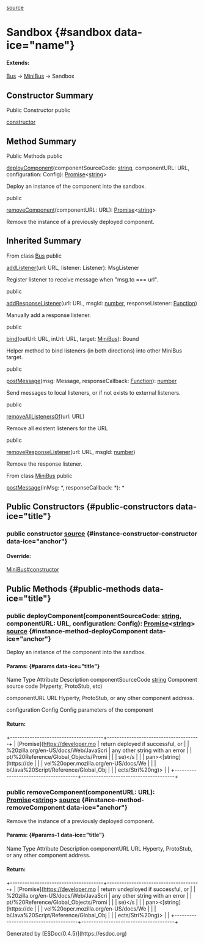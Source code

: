 <span>[source](../../../file/src/sandbox/Sandbox.js.html#lineNumber9)</span></span>

</div>
<div class="self-detail detail">

Sandbox {#sandbox data-ice="name"}
=======

<div class="flat-list" data-ice="extendsChain">

#### Extends:

<div>

<span>[Bus](../../../class/src/bus/Bus.js~Bus.html)</span> →
<span>[MiniBus](../../../class/src/bus/MiniBus.js~MiniBus.html)</span> →
Sandbox

</div>

</div>

</div>

<div data-ice="constructorSummary">

Constructor Summary
-------------------

Public Constructor <span class="access" data-ice="access">public</span>
<span class="override" data-ice="override"></span>
<div>

<span
data-ice="name"><span>[constructor](../../../class/src/sandbox/Sandbox.js~Sandbox.html#instance-constructor-constructor)</span></span>

</div>

<div>

</div>

</div>

<div data-ice="methodSummary">

Method Summary
--------------

Public Methods <span class="access" data-ice="access">public</span>
<span class="override" data-ice="override"></span>
<div>

<span
data-ice="name"><span>[deployComponent](../../../class/src/sandbox/Sandbox.js~Sandbox.html#instance-method-deployComponent)</span></span><span
data-ice="signature">(componentSourceCode:
<span>[string](https://developer.mozilla.org/en-US/docs/Web/JavaScript/Reference/Global_Objects/String)</span>,
componentURL: <span>URL</span>, configuration: <span>Config</span>):
<span>[Promise](https://developer.mozilla.org/en-US/docs/Web/JavaScript/Reference/Global_Objects/Promise)</span>&lt;<span>[string](https://developer.mozilla.org/en-US/docs/Web/JavaScript/Reference/Global_Objects/String)</span>&gt;</span>

</div>

<div>

<div data-ice="description">

Deploy an instance of the component into the sandbox.

</div>

</div>

<span class="access" data-ice="access">public</span> <span
class="override" data-ice="override"></span>
<div>

<span
data-ice="name"><span>[removeComponent](../../../class/src/sandbox/Sandbox.js~Sandbox.html#instance-method-removeComponent)</span></span><span
data-ice="signature">(componentURL: <span>URL</span>):
<span>[Promise](https://developer.mozilla.org/en-US/docs/Web/JavaScript/Reference/Global_Objects/Promise)</span>&lt;<span>[string](https://developer.mozilla.org/en-US/docs/Web/JavaScript/Reference/Global_Objects/String)</span>&gt;</span>

</div>

<div>

<div data-ice="description">

Remove the instance of a previously deployed component.

</div>

</div>

</div>

<div class="inherited-summary" data-ice="inheritedSummary">

Inherited Summary
-----------------

<span class="toggle closed"></span> From class
<span>[Bus](../../../class/src/bus/Bus.js~Bus.html)</span> <span
class="access" data-ice="access">public</span> <span class="override"
data-ice="override"></span>
<div>

<span
data-ice="name"><span>[addListener](../../../class/src/bus/Bus.js~Bus.html#instance-method-addListener)</span></span><span
data-ice="signature">(url: <span>URL</span>, listener:
<span>Listener</span>): <span>MsgListener</span></span>

</div>

<div>

<div data-ice="description">

Register listener to receive message when "msg.to === url".

</div>

</div>

<span class="access" data-ice="access">public</span> <span
class="override" data-ice="override"></span>
<div>

<span
data-ice="name"><span>[addResponseListener](../../../class/src/bus/Bus.js~Bus.html#instance-method-addResponseListener)</span></span><span
data-ice="signature">(url: <span>URL</span>, msgId:
<span>[number](https://developer.mozilla.org/en-US/docs/Web/JavaScript/Reference/Global_Objects/Number)</span>,
responseListener:
<span>[Function](https://developer.mozilla.org/en-US/docs/Web/JavaScript/Reference/Global_Objects/Function)</span>)</span>

</div>

<div>

<div data-ice="description">

Manually add a response listener.

</div>

</div>

<span class="access" data-ice="access">public</span> <span
class="override" data-ice="override"></span>
<div>

<span
data-ice="name"><span>[bind](../../../class/src/bus/Bus.js~Bus.html#instance-method-bind)</span></span><span
data-ice="signature">(outUrl: <span>URL</span>, inUrl: <span>URL</span>,
target:
<span>[MiniBus](../../../class/src/bus/MiniBus.js~MiniBus.html)</span>):
<span>Bound</span></span>

</div>

<div>

<div data-ice="description">

Helper method to bind listeners (in both directions) into other MiniBus
target.

</div>

</div>

<span class="access" data-ice="access">public</span> <span
class="override" data-ice="override"></span>
<div>

<span
data-ice="name"><span>[postMessage](../../../class/src/bus/Bus.js~Bus.html#instance-method-postMessage)</span></span><span
data-ice="signature">(msg: <span>Message</span>, responseCallback:
<span>[Function](https://developer.mozilla.org/en-US/docs/Web/JavaScript/Reference/Global_Objects/Function)</span>):
<span>[number](https://developer.mozilla.org/en-US/docs/Web/JavaScript/Reference/Global_Objects/Number)</span></span>

</div>

<div>

<div data-ice="description">

Send messages to local listeners, or if not exists to external
listeners.

</div>

</div>

<span class="access" data-ice="access">public</span> <span
class="override" data-ice="override"></span>
<div>

<span
data-ice="name"><span>[removeAllListenersOf](../../../class/src/bus/Bus.js~Bus.html#instance-method-removeAllListenersOf)</span></span><span
data-ice="signature">(url: <span>URL</span>)</span>

</div>

<div>

<div data-ice="description">

Remove all existent listeners for the URL

</div>

</div>

<span class="access" data-ice="access">public</span> <span
class="override" data-ice="override"></span>
<div>

<span
data-ice="name"><span>[removeResponseListener](../../../class/src/bus/Bus.js~Bus.html#instance-method-removeResponseListener)</span></span><span
data-ice="signature">(url: <span>URL</span>, msgId:
<span>[number](https://developer.mozilla.org/en-US/docs/Web/JavaScript/Reference/Global_Objects/Number)</span>)</span>

</div>

<div>

<div data-ice="description">

Remove the response listener.

</div>

</div>

<span class="toggle closed"></span> From class
<span>[MiniBus](../../../class/src/bus/MiniBus.js~MiniBus.html)</span>
<span class="access" data-ice="access">public</span> <span
class="override" data-ice="override"></span>
<div>

<span
data-ice="name"><span>[postMessage](../../../class/src/bus/MiniBus.js~MiniBus.html#instance-method-postMessage)</span></span><span
data-ice="signature">(inMsg: <span>\*</span>, responseCallback:
<span>\*</span>): <span>\*</span></span>

</div>

<div>

</div>

</div>

<div data-ice="constructorDetails">

Public Constructors {#public-constructors data-ice="title"}
-------------------

<div class="detail" data-ice="detail">

### <span class="access" data-ice="access">public</span> <span data-ice="name">constructor</span> <span class="right-info"> <span data-ice="source"><span>[source](../../../file/src/sandbox/Sandbox.js.html#lineNumber11)</span></span> </span> {#instance-constructor-constructor data-ice="anchor"}

<div data-ice="override">

#### Override:

<span>[MiniBus\#constructor](../../../class/src/bus/MiniBus.js~MiniBus.html#instance-constructor-constructor)</span>

</div>

<div data-ice="properties">

</div>

</div>

</div>

<div data-ice="methodDetails">

Public Methods {#public-methods data-ice="title"}
--------------

<div class="detail" data-ice="detail">

### <span class="access" data-ice="access">public</span> <span data-ice="name">deployComponent</span><span data-ice="signature">(componentSourceCode: <span>[string](https://developer.mozilla.org/en-US/docs/Web/JavaScript/Reference/Global_Objects/String)</span>, componentURL: <span>URL</span>, configuration: <span>Config</span>): <span>[Promise](https://developer.mozilla.org/en-US/docs/Web/JavaScript/Reference/Global_Objects/Promise)</span>&lt;<span>[string](https://developer.mozilla.org/en-US/docs/Web/JavaScript/Reference/Global_Objects/String)</span>&gt;</span> <span class="right-info"> <span data-ice="source"><span>[source](../../../file/src/sandbox/Sandbox.js.html#lineNumber29)</span></span> </span> {#instance-method-deployComponent data-ice="anchor"}

<div data-ice="description">

Deploy an instance of the component into the sandbox.

</div>

<div data-ice="properties">

<div data-ice="properties">

#### Params: {#params data-ice="title"}

Name Type Attribute Description componentSourceCode
<span>[string](https://developer.mozilla.org/en-US/docs/Web/JavaScript/Reference/Global_Objects/String)</span>
Component source code (Hyperty, ProtoStub, etc)

componentURL <span>URL</span> Hyperty, ProtoStub, or any other component
address.

configuration <span>Config</span> Config parameters of the component

</div>

</div>

<div class="return-params" data-ice="returnParams">

#### Return:

+--------------------------------------+--------------------------------------+
| <span>[Promise](https://developer.mo | return deployed if successful, or    |
| %20zilla.org/en-US/docs/Web/JavaScri | any other string with an error       |
| pt/%20Reference/Global_Objects/Promi |                                      |
| se)&lt;/s                            |                                      |
| pan&gt;&lt;<span>[string](https://de |                                      |
| vel%20oper.mozilla.org/en-US/docs/We |                                      |
| b/Java%20Script/Reference/Global_Obj |                                      |
| ects/Stri%20ng)</span>&gt;           |                                      |
+--------------------------------------+--------------------------------------+

<div data-ice="returnProperties">

</div>

</div>

</div>

<div class="detail" data-ice="detail">

### <span class="access" data-ice="access">public</span> <span data-ice="name">removeComponent</span><span data-ice="signature">(componentURL: <span>URL</span>): <span>[Promise](https://developer.mozilla.org/en-US/docs/Web/JavaScript/Reference/Global_Objects/Promise)</span>&lt;<span>[string](https://developer.mozilla.org/en-US/docs/Web/JavaScript/Reference/Global_Objects/String)</span>&gt;</span> <span class="right-info"> <span data-ice="source"><span>[source](../../../file/src/sandbox/Sandbox.js.html#lineNumber59)</span></span> </span> {#instance-method-removeComponent data-ice="anchor"}

<div data-ice="description">

Remove the instance of a previously deployed component.

</div>

<div data-ice="properties">

<div data-ice="properties">

#### Params: {#params-1 data-ice="title"}

Name Type Attribute Description componentURL <span>URL</span> Hyperty,
ProtoStub, or any other component address.

</div>

</div>

<div class="return-params" data-ice="returnParams">

#### Return:

+--------------------------------------+--------------------------------------+
| <span>[Promise](https://developer.mo | return undeployed if successful, or  |
| %20zilla.org/en-US/docs/Web/JavaScri | any other string with an error       |
| pt/%20Reference/Global_Objects/Promi |                                      |
| se)&lt;/s                            |                                      |
| pan&gt;&lt;<span>[string](https://de |                                      |
| vel%20oper.mozilla.org/en-US/docs/We |                                      |
| b/Java%20Script/Reference/Global_Obj |                                      |
| ects/Stri%20ng)</span>&gt;           |                                      |
+--------------------------------------+--------------------------------------+

<div data-ice="returnProperties">

</div>

</div>

</div>

</div>

</div>
Generated by [ESDoc<span
data-ice="esdocVersion">(0.4.5)</span>](https://esdoc.org)
